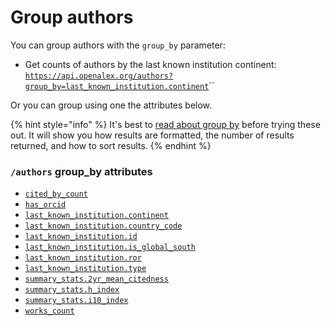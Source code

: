 # Group authors

You can group authors with the `group_by` parameter:

* Get counts of authors by the last known institution continent:\
  [`https://api.openalex.org/authors?group_by=last_known_institution.continent`](https://api.openalex.org/authors?group\_by=last\_known\_institution.continent)\`\`

Or you can group using one the attributes below.

{% hint style="info" %}
It's best to [read about group by](../../the-api/get-groups-of-entities/) before trying these out. It will show you how results are formatted, the number of results returned, and how to sort results.
{% endhint %}

### `/authors` group\_by attributes

* [`cited_by_count`](author-object.md#cited\_by\_count)
* [`has_orcid`](../../the-api/filters/filter-authors.md#has\_orcid)
* [`last_known_institution.continent`](../../the-api/filters/filter-authors.md#last\_known\_institution.continent)
* [`last_known_institution.country_code`](author-object.md#last\_known\_institution)
* [`last_known_institution.id`](author-object.md#last\_known\_institution)
* [`last_known_institution.is_global_south`](../../the-api/filters/filter-authors.md#last\_known\_institution.is\_global\_south)
* [`last_known_institution.ror`](author-object.md#last\_known\_institution)
* [`last_known_institution.type`](author-object.md#last\_known\_institution)
* [`summary_stats.2yr_mean_citedness`](author-object.md#summary\_stats)
* [`summary_stats.h_index`](author-object.md#summary\_stats)
* [`summary_stats.i10_index`](author-object.md#summary\_stats)
* [`works_count`](author-object.md#works\_count)
